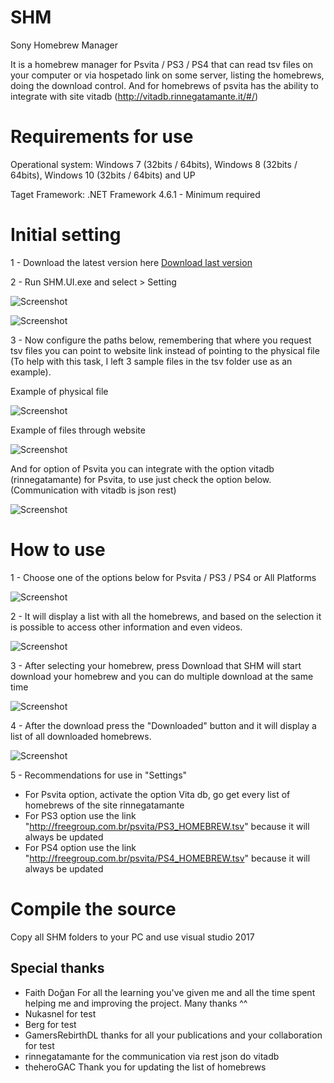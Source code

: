 # SHM
Sony Homebrew Manager

It is a homebrew manager for Psvita / PS3 / PS4 that can read tsv files on your computer or via hospetado link on some server, listing the homebrews, doing the download control.
And for homebrews of psvita has the ability to integrate with site vitadb (http://vitadb.rinnegatamante.it/#/)

# Requirements for use

Operational system:
Windows 7 (32bits / 64bits), Windows 8 (32bits / 64bits), Windows 10 (32bits / 64bits) and UP

Taget Framework:
.NET Framework 4.6.1 - Minimum required

# Initial setting

1 - Download the latest version here [Download last version](https://github.com/MRGhidini/SHM/releases/latest)

2 - Run SHM.UI.exe and select > Setting

![Screenshot](img/setting.png)


![Screenshot](img/setting2.png)


3 - Now configure the paths below, remembering that where you request tsv files you can point to website link instead of pointing to the physical file (To help with this task, I left 3 sample files in the tsv folder use as an example).

Example of physical file

![Screenshot](img/pathfisi.PNG)

Example of files through website

![Screenshot](img/pathfisi2.PNG)

And for option of Psvita you can integrate with the option vitadb (rinnegatamante) for Psvita, to use just check the option below. (Communication with vitadb is json rest)

![Screenshot](img/vitadb2.png)


# How to use

1 - Choose one of the options below for Psvita / PS3 / PS4 or All Platforms

![Screenshot](img/selectplataform.PNG)

2 - It will display a list with all the homebrews, and based on the selection it is possible to access other information and even videos.

![Screenshot](img/selectplataform2.PNG)

3 - After selecting your homebrew, press Download that SHM will start download your homebrew and you can do multiple download at the same time

![Screenshot](img/download2.png)

4 - After the download press the "Downloaded" button and it will display a list of all downloaded homebrews.

![Screenshot](img/downloadDone.png)

5 - Recommendations for use in "Settings"
* For Psvita option, activate the option Vita db, go get every list of homebrews of the site rinnegatamante
* For PS3 option use the link "http://freegroup.com.br/psvita/PS3_HOMEBREW.tsv" because it will always be updated
* For PS4 option use the link "http://freegroup.com.br/psvita/PS4_HOMEBREW.tsv" because it will always be updated

# Compile the source

Copy all SHM folders to your PC and use visual studio 2017

## Special thanks  
- Faith Doğan For all the learning you've given me and all the time spent helping me and improving the project. Many thanks ^^ 
- Nukasnel for test
- Berg for test
- GamersRebirthDL thanks for all your publications and your collaboration for test
- rinnegatamante for the communication via rest json do vitadb
- theheroGAC Thank you for updating the list of homebrews
